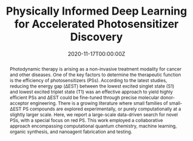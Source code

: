 ---
title: 'Physically Informed Deep Learning for Accelerated Photosensitizer Discovery'

# Authors
# If you created a profile for a user (e.g. the default `admin` user), write the username (folder name) here
# and it will be replaced with their full name and linked to their profile.
authors:
  - Jiali Li
  - Pengfei Cai
  - Shidang Xu
  - Bin Liu
  - Xiaonan Wang

# # Author notes (optional)
# author_notes:
#   - 'Presenting Author'
#   - ''
#   - ''
#   - ''
#   - ''

date: '2020-11-17T00:00:00Z'
doi: 'https://aiche.confex.com/aiche/2020/meetingapp.cgi/Paper/605068'

# Schedule page publish date (NOT publication's date).
publishDate: '2020-11-17T00:00:00Z'

# Publication type.
# Accepts a single type but formatted as a YAML list (for Hugo requirements).
# Enter a publication type from the CSL standard.
publication_types: ['paper-conference']

# Publication name and optional abbreviated publication name.
publication: In *Virtual AIChE Annual Meeting*
publication_short: In *Virtual AIChE Meeting*

abstract: Photodynamic therapy is arising as a non-invasive treatment modality for cancer and other diseases. One of the key factors to determine the therapeutic function is the efficiency of photosensitizers (PSs). According to the latest studies, reducing the energy gap (ΔEST) between the lowest excited singlet state (S1) and lowest excited triplet state (T1) was an effective approach to yield highly efficient PSs and ΔEST could be fine-tuned through precise molecular donor-acceptor engineering. There is a growing literature where small families of small-ΔEST PS compounds are explored experimentally, or purely computationally at a slightly larger scale. Here, we report a large-scale data-driven search for novel PSs, with a special focus on red PS. This work employed a collaborative approach encompassing computational quantum chemistry, machine learning, organic synthesis, and nanoagent fabrication and testing.

# Summary. An optional shortened abstract.
summary: Photodynamic therapy is arising as a non-invasive treatment modality for cancer and other diseases. One of the key factors to determine the therapeutic function is the efficiency of photosensitizers (PSs). According to the latest studies, reducing the energy gap (ΔEST) between the lowest excited singlet state (S1) and lowest excited triplet state (T1) was an effective approach to yield highly efficient PSs and ΔEST could be fine-tuned through precise molecular donor-acceptor engineering. There is a growing literature where small families of small-ΔEST PS compounds are explored experimentally, or purely computationally at a slightly larger scale. Here, we report a large-scale data-driven search for novel PSs, with a special focus on red PS. This work employed a collaborative approach encompassing computational quantum chemistry, machine learning, organic synthesis, and nanoagent fabrication and testing.

tags: 
  - photodynamic therapy
  - deep learning
  - photosensitizers
  - quantum chemistry
  - AIChE

# Display this page in the Featured widget?
featured: true

# Custom links (uncomment lines below)
# links:
# - name: Custom Link
#   url: http://example.org

url_pdf: 'https://aiche.confex.com/aiche/2020/meetingapp.cgi/Paper/605068'
url_code: ''
url_dataset: ''
url_poster: ''
url_project: ''
url_slides: ''
url_source: ''
url_video: ''

# Featured image
# To use, add an image named `featured.jpg/png` to your page's folder.
# image:
#   caption: 'Image credit: [**Unsplash**](https://unsplash.com/photos/pLCdAaMFLTE)'
#   focal_point: ''
#   preview_only: false
---